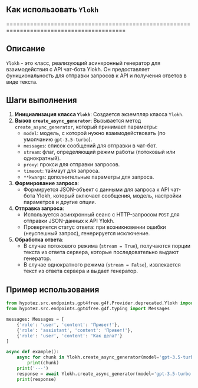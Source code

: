 ## Как использовать `Ylokh`
=========================================================================================

Описание
-------------------------
`Ylokh`  - это класс, реализующий асинхронный генератор для взаимодействия с API чат-бота Ylokh. Он предоставляет функциональность для отправки запросов к API и получения ответов в виде текста.

Шаги выполнения
-------------------------
1. **Инициализация класса `Ylokh`**: Создается экземпляр класса `Ylokh`.
2. **Вызов `create_async_generator`**: Вызывается метод `create_async_generator`, который принимает параметры:
    - `model`: модель, с которой нужно взаимодействовать (по умолчанию `gpt-3.5-turbo`).
    - `messages`: список сообщений для отправки в чат-бот.
    - `stream`: флаг, определяющий режим работы (потоковый или однократный).
    - `proxy`: прокси для отправки запросов.
    - `timeout`: таймаут для запроса.
    - `**kwargs`: дополнительные параметры для запроса.
3. **Формирование запроса**: 
    - Формируется JSON-объект с данными для запроса к API чат-бота Ylokh, который включает сообщения, модель, настройки параметров и другие опции.
4. **Отправка запроса**: 
    - Используется асинхронный сеанс с HTTP-запросом `POST` для отправки JSON-данных к API Ylokh.
    - Проверяется статус ответа: при возникновении ошибки (неуспешный запрос), генерируется исключение.
5. **Обработка ответа**:
    - В случае потокового режима (`stream = True`), получаются порции текста из ответа сервера, которые последовательно выдают генератор.
    - В случае однократного режима (`stream = False`), извлекается текст из ответа сервера и выдает генератор.

Пример использования
-------------------------

```python
from hypotez.src.endpoints.gpt4free.g4f.Provider.deprecated.Ylokh import Ylokh
from hypotez.src.endpoints.gpt4free.g4f.typing import Messages

messages: Messages = [
    {'role': 'user', 'content': 'Привет!'},
    {'role': 'assistant', 'content': 'Привет!'},
    {'role': 'user', 'content': 'Как дела?'}
]

async def example():
    async for chunk in Ylokh.create_async_generator(model='gpt-3.5-turbo', messages=messages, stream=True):
        print(chunk)
    print('---')
    response = await Ylokh.create_async_generator(model='gpt-3.5-turbo', messages=messages, stream=False)
    print(response)

```
